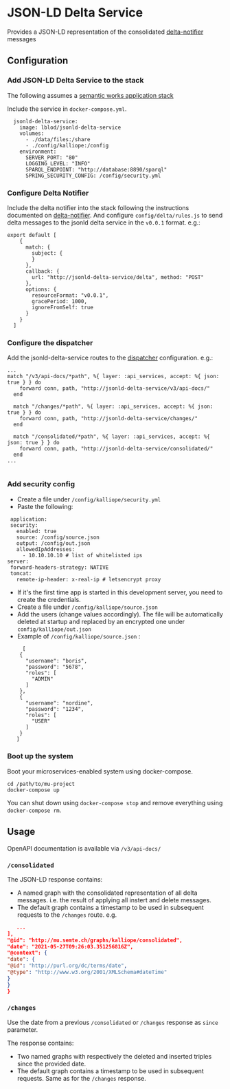 # JSON-LD Delta Service

Provides a JSON-LD representation of the consolidated [delta-notifier](https://github.com/mu-semtech/delta-notifier)
messages

## Configuration

### Add JSON-LD Delta Service to the stack

The following assumes a [semantic works application stack](https://semantic.works/docs)

Include the service in `docker-compose.yml`.

```
  jsonld-delta-service:
    image: lblod/jsonld-delta-service
    volumes:
      - ./data/files:/share
      - ./config/kalliope:/config
    environment:
      SERVER_PORT: "80"
      LOGGING_LEVEL: "INFO"
      SPARQL_ENDPOINT: "http://database:8890/sparql"
      SPRING_SECURITY_CONFIG: /config/security.yml
```

### Configure Delta Notifier

Include the delta notifier into the stack following the instructions documented
on [delta-notifier](https://github.com/mu-semtech/delta-notifier). And configure `config/delta/rules.js` to send delta
messages to the jsonld delta service in the `v0.0.1` format. e.g.:

```
export default [
    {
      match: {
        subject: {
        }
      },
      callback: {
        url: "http://jsonld-delta-service/delta", method: "POST"
      },
      options: {
        resourceFormat: "v0.0.1",
        gracePeriod: 1000,
        ignoreFromSelf: true
      }
    }
  ]
```

### Configure the dispatcher

Add the jsonld-delta-service routes to the [dispatcher](https://github.com/mu-semtech/mu-dispatcher) configuration.
e.g.:

```
...
match "/v3/api-docs/*path", %{ layer: :api_services, accept: %{ json: true } } do
    forward conn, path, "http://jsonld-delta-service/v3/api-docs/"
  end

  match "/changes/*path", %{ layer: :api_services, accept: %{ json: true } } do
    forward conn, path, "http://jsonld-delta-service/changes/"
  end

  match "/consolidated/*path", %{ layer: :api_services, accept: %{ json: true } } do
    forward conn, path, "http://jsonld-delta-service/consolidated/"
  end
...


```

### Add security config

- Create a file under `/config/kalliope/security.yml`
- Paste the following:

 ```
  application:
  security:
    enabled: true
    source: /config/source.json
    output: /config/out.json
    allowedIpAddresses:
      - 10.10.10.10 # list of whitelisted ips
server:
  forward-headers-strategy: NATIVE
  tomcat:
    remote-ip-header: x-real-ip # letsencrypt proxy

```

- If it's the first time app is started in this development server, you need to create the credentials.
- Create a file under `/config/kalliope/source.json`
- Add the users (change values accordingly). The file will be automatically deleted at startup and replaced by an
  encrypted one under `config/kalliope/out.json`
- Example of `/config/kalliope/source.json` :

``` 
     [
    {
      "username": "boris",
      "password": "5678",
      "roles": [
        "ADMIN"
      ]
    },
    {
      "username": "nordine",
      "password": "1234",
      "roles": [
        "USER"
      ]
    }
   ]

```

### Boot up the system

Boot your microservices-enabled system using docker-compose.

    cd /path/to/mu-project
    docker-compose up

You can shut down using `docker-compose stop` and remove everything using `docker-compose rm`.

## Usage

OpenAPI documentation is available via `/v3/api-docs/`

### `/consolidated`

The JSON-LD response contains:

- A named graph with the consolidated representation of all delta messages. i.e. the result of applying all instert and
  delete messages.
- The default graph contains a timestamp to be used in subsequent requests to the `/changes` route. e.g.

```json
   ...
],
"@id": "http://mu.semte.ch/graphs/kalliope/consolidated",
"date": "2021-05-27T09:26:03.351256816Z",
"@context": {
"date": {
"@id": "http://purl.org/dc/terms/date",
"@type": "http://www.w3.org/2001/XMLSchema#dateTime"
}
}
}
```

### `/changes`

Use the date from a previous `/consolidated` or `/changes` response as `since` parameter.

The response contains:

- Two named graphs with respectively the deleted and inserted triples since the provided date.
- The default graph contains a timestamp to be used in subsequent requests. Same as for the `/changes` response.

